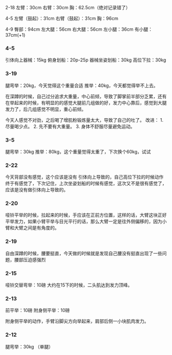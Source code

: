 ﻿2-18 
左臂：30cm
右臂：30cm
胸：62.5cm（绝对记录错了）

4-5
左臂（鼓起）：31cm
右臂（鼓起）：31cm
胸：96cm

4-9
臀部：94cm
左大腿：56cm
右大腿：56cm
左小腿：36cm
有小腿：37cm(+1)

### 4-5
引体向上器械：15kg
俯身划船：20p-25p
器械坐姿划船：30kg
高位下拉：30kg


### 3-19
腿弯举：20kg，今天觉得这个重量合适
推举：40kg，今天都觉得举不上去。

在深蹲的时候，自己过分追求大重量，中心前倾，导致了脚掌前半部分乏累，还有在举起来的时候，有明显的的感觉大腿前几组做的好，发力中心靠后，感觉到大腿发力了，后几组感觉不明显，重心前倾。

今天人感觉不对劲，之后喝了增肌粉锻炼量太大，导致了自己的吐了。
改进：
    1. 尽量喝少点。
    2. 先不要有大重量。
    3. 身体不舒服尽量避免运动。

### 3-5
腿弯举：30kg
推举：80kg，这个重量觉得太重了，下次换个60kg，试试

### 2-22
今天背部没有感觉，这个应该是没有 引体向上导致的，自己高位下拉的时候动作终于有感觉了，下次记住，上次坐姿划船的时候有感觉，这次又不是很有感觉了，应该是没有做引体向上导致的。


### 2-20
哑铃平举的时候，拉起来的时候，手应该在正前方位置，这样的话，大臂这块正好平举发力，如果小臂平举与目光平行的话，那么大臂一定是往外侧偏移的，因为小臂和大臂之间是有角度的。

### 2-19
自由深蹲的时候，腰要挺直，今天做的时候就是发现自己腰没有挺直出现了一些问题，腰部压迫感强烈

### 2-15
哑铃交替弯举：10磅
大约在15下的时候，二头肌达到发力顶峰。

### 2-13
前平举：10磅
附身侧平举：10磅

附身侧平举的动作，手臂沿脚尖方向举起来，肩部后侧一小块肌肉发力。

### 2-12
腿弯举：30kg （单腿）

